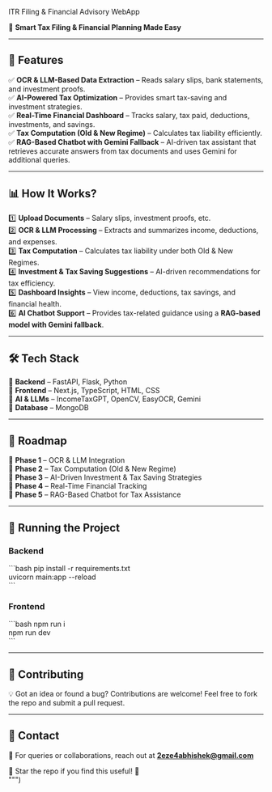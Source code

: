 
 ITR Filing & Financial Advisory WebApp  

🚀 **Smart Tax Filing & Financial Planning Made Easy**  

---

## 🔹 Features  

✅ **OCR & LLM-Based Data Extraction** – Reads salary slips, bank statements, and investment proofs.  
✅ **AI-Powered Tax Optimization** – Provides smart tax-saving and investment strategies.  
✅ **Real-Time Financial Dashboard** – Tracks salary, tax paid, deductions, investments, and savings.  
✅ **Tax Computation (Old & New Regime)** – Calculates tax liability efficiently.  
✅ **RAG-Based Chatbot with Gemini Fallback** – AI-driven tax assistant that retrieves accurate answers from tax documents and uses Gemini for additional queries.  

---

## 📊 How It Works?  

1️⃣ **Upload Documents** – Salary slips, investment proofs, etc.  
2️⃣ **OCR & LLM Processing** – Extracts and summarizes income, deductions, and expenses.  
3️⃣ **Tax Computation** – Calculates tax liability under both Old & New Regimes.  
4️⃣ **Investment & Tax Saving Suggestions** – AI-driven recommendations for tax efficiency.  
5️⃣ **Dashboard Insights** – View income, deductions, tax savings, and financial health.  
6️⃣ **AI Chatbot Support** – Provides tax-related guidance using a **RAG-based model with Gemini fallback**.  

---

## 🛠 Tech Stack  

🔹 **Backend** – FastAPI, Flask, Python  
🔹 **Frontend** – Next.js, TypeScript, HTML, CSS  
🔹 **AI & LLMs** – IncomeTaxGPT, OpenCV, EasyOCR, Gemini  
🔹 **Database** – MongoDB  

---

## 📝 Roadmap  

🚀 **Phase 1** – OCR & LLM Integration  
🚀 **Phase 2** – Tax Computation (Old & New Regime)  
🚀 **Phase 3** – AI-Driven Investment & Tax Saving Strategies  
🚀 **Phase 4** – Real-Time Financial Tracking  
🚀 **Phase 5** – RAG-Based Chatbot for Tax Assistance  

---

## 🚀 Running the Project  

### Backend  
\`\`\`bash
pip install -r requirements.txt  
uvicorn main:app --reload  
\`\`\`

### Frontend  
\`\`\`bash
npm run i  
npm run dev  
\`\`\`

---

## 🤝 Contributing  

💡 Got an idea or found a bug? Contributions are welcome! Feel free to fork the repo and submit a pull request.  

---

## 📩 Contact  

📧 For queries or collaborations, reach out at **2eze4abhishek@gmail.com**  

💙 Star the repo if you find this useful! 🚀  
""")
